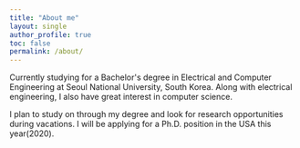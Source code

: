 ```yaml
---
title: "About me"
layout: single
author_profile: true
toc: false
permalink: /about/
---
```


Currently studying for a Bachelor's degree in Electrical and Computer Engineering at Seoul National University, South Korea. Along with electrical engineering, I also have great interest in computer science.

I plan to study on through my degree and look for research opportunities during vacations. I will be applying for a Ph.D. position in the USA this year(2020). 
